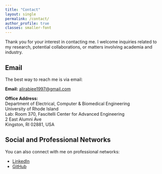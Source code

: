```yaml
---
title: "Contact"
layout: single
permalink: /contact/
author_profile: true
classes: smaller-font
---
```


Thank you for your interest in contacting me. I welcome inquiries related to my research, potential collaborations, or matters involving academia and industry.

## Email

The best way to reach me is via email:

**Email:** [alirabiee1997@gmail.com](mailto:alirabiee1997@gmail.com)

**Office Address:**  
Department of Electrical, Computer & Biomedical Engineering <br>
University of Rhode Island <br>
Lab: Room 370, Fascitelli Center for Advanced Engineering <br>
2 East Alumni Ave <br>
Kingston, RI 02881, USA 


## Social and Professional Networks

You can also connect with me on professional networks:

- [LinkedIn](https://www.linkedin.com/in/alirabiee97/)
- [GitHub](https://github.com/ali-rabiee)
